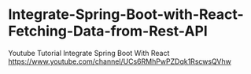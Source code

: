 # Integrate-Spring-Boot-with-React-Fetching-Data-from-Rest-API
Youtube Tutorial Integrate Spring Boot With React https://www.youtube.com/channel/UCs6RMhPwPZDqk1RscwsQVhw
